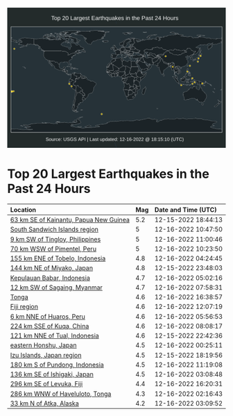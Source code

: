 ![Map](./map.png)

# Top 20 Largest Earthquakes in the Past 24 Hours

| Location | Mag | Date and Time (UTC) |
|:---|:---|:---|
| [63 km SE of Kainantu, Papua New Guinea](https://earthquake.usgs.gov/earthquakes/eventpage/us6000j9ix) | 5.2 | 12-15-2022 18:44:13 |
| [South Sandwich Islands region](https://earthquake.usgs.gov/earthquakes/eventpage/us6000j9pd) | 5 | 12-16-2022 10:47:50 |
| [9 km SW of Tingloy, Philippines](https://earthquake.usgs.gov/earthquakes/eventpage/us6000j9pe) | 5 | 12-16-2022 11:00:46 |
| [70 km WSW of Pimentel, Peru](https://earthquake.usgs.gov/earthquakes/eventpage/us6000j9pb) | 5 | 12-16-2022 10:23:50 |
| [155 km ENE of Tobelo, Indonesia](https://earthquake.usgs.gov/earthquakes/eventpage/us6000j9mi) | 4.8 | 12-16-2022 04:24:45 |
| [144 km NE of Miyako, Japan](https://earthquake.usgs.gov/earthquakes/eventpage/us6000j9l6) | 4.8 | 12-15-2022 23:48:03 |
| [Kepulauan Babar, Indonesia](https://earthquake.usgs.gov/earthquakes/eventpage/us6000j9n2) | 4.7 | 12-16-2022 05:02:16 |
| [12 km SW of Sagaing, Myanmar](https://earthquake.usgs.gov/earthquakes/eventpage/us6000j9nn) | 4.7 | 12-16-2022 07:58:31 |
| [Tonga](https://earthquake.usgs.gov/earthquakes/eventpage/us6000j9ss) | 4.6 | 12-16-2022 16:38:57 |
| [Fiji region](https://earthquake.usgs.gov/earthquakes/eventpage/us6000j9ps) | 4.6 | 12-16-2022 12:07:19 |
| [6 km NNE of Huaros, Peru](https://earthquake.usgs.gov/earthquakes/eventpage/us6000j9nd) | 4.6 | 12-16-2022 05:56:53 |
| [224 km SSE of Kuqa, China](https://earthquake.usgs.gov/earthquakes/eventpage/us6000j9nq) | 4.6 | 12-16-2022 08:08:17 |
| [121 km NNE of Tual, Indonesia](https://earthquake.usgs.gov/earthquakes/eventpage/us6000j9kq) | 4.6 | 12-15-2022 22:42:36 |
| [eastern Honshu, Japan](https://earthquake.usgs.gov/earthquakes/eventpage/us6000j9ld) | 4.5 | 12-16-2022 00:25:11 |
| [Izu Islands, Japan region](https://earthquake.usgs.gov/earthquakes/eventpage/us6000j9ir) | 4.5 | 12-15-2022 18:19:56 |
| [180 km S of Pundong, Indonesia](https://earthquake.usgs.gov/earthquakes/eventpage/us6000j9pl) | 4.5 | 12-16-2022 11:19:08 |
| [136 km SE of Ishigaki, Japan](https://earthquake.usgs.gov/earthquakes/eventpage/us6000j9mc) | 4.5 | 12-16-2022 03:08:48 |
| [296 km SE of Levuka, Fiji](https://earthquake.usgs.gov/earthquakes/eventpage/us6000j9sk) | 4.4 | 12-16-2022 16:20:31 |
| [286 km WNW of Haveluloto, Tonga](https://earthquake.usgs.gov/earthquakes/eventpage/us6000j9m2) | 4.3 | 12-16-2022 02:16:43 |
| [33 km N of Atka, Alaska](https://earthquake.usgs.gov/earthquakes/eventpage/us6000j9m7) | 4.2 | 12-16-2022 03:09:52 |
